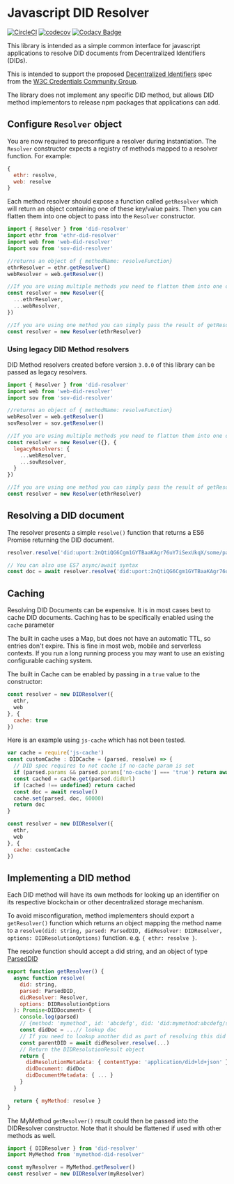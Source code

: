 # Javascript DID Resolver
[![CircleCI](https://circleci.com/gh/decentralized-identity/did-resolver.svg?style=svg)](https://circleci.com/gh/decentralized-identity/did-resolver)
[![codecov](https://codecov.io/gh/decentralized-identity/did-resolver/branch/master/graph/badge.svg)](https://codecov.io/gh/decentralized-identity/did-resolver)
[![Codacy Badge](https://api.codacy.com/project/badge/Grade/6dc5e3f01b1148698b0378d771341253)](https://www.codacy.com/manual/uport-project/did-resolver?utm_source=github.com&amp;utm_medium=referral&amp;utm_content=uport-project/did-resolver&amp;utm_campaign=Badge_Grade)


This library is intended as a simple common interface for javascript applications to resolve DID documents from Decentralized Identifiers (DIDs).

This is intended to support the proposed [Decentralized Identifiers](https://w3c-ccg.github.io/did-spec/) spec from the [W3C Credentials Community Group](https://w3c-ccg.github.io).

The library does not implement any specific DID method, but allows DID method implementors to release npm packages that applications can add.

## Configure `Resolver` object

You are now required to preconfigure a resolver during instantiation. The `Resolver` constructor expects a registry of methods mapped to a resolver function. For example: 
```js
{
  ethr: resolve,
  web: resolve
}
```

Each method resolver should expose a function called `getResolver` which will return an object containing one of these key/value pairs. Then you can flatten them into one object to pass into the `Resolver` constructor. 
```js
import { Resolver } from 'did-resolver'
import ethr from 'ethr-did-resolver'
import web from 'web-did-resolver'
import sov from 'sov-did-resolver'

//returns an object of { methodName: resolveFunction}
ethrResolver = ethr.getResolver()
webResolver = web.getResolver()

//If you are using multiple methods you need to flatten them into one object
const resolver = new Resolver({
  ...ethrResolver,
  ...webResolver,
})

//If you are using one method you can simply pass the result of getResolver( into the constructor
const resolver = new Resolver(ethrResolver)
```

### Using legacy DID Method resolvers
DID Method resolvers created before version `3.0.0` of this library can be passed as legacy resolvers.
```js
import { Resolver } from 'did-resolver'
import web from 'web-did-resolver'
import sov from 'sov-did-resolver'

//returns an object of { methodName: resolveFunction}
webResolver = web.getResolver()
sovResolver = sov.getResolver()

//If you are using multiple methods you need to flatten them into one object
const resolver = new Resolver({}, {
  legacyResolvers: {
    ...webResolver,
    ...sovResolver,
  }
})

//If you are using one method you can simply pass the result of getResolver( into the constructor
const resolver = new Resolver(ethrResolver)
```

## Resolving a DID document

The resolver presents a simple `resolve()` function that returns a ES6 Promise returning the DID document.

```js
resolver.resolve('did:uport:2nQtiQG6Cgm1GYTBaaKAgr76uY7iSexUkqX/some/path#fragment=123').then(doc => console.log)

// You can also use ES7 async/await syntax
const doc = await resolver.resolve('did:uport:2nQtiQG6Cgm1GYTBaaKAgr76uY7iSexUkqX/some/path#fragment=123')
```

## Caching

Resolving DID Documents can be expensive. It is in most cases best to cache DID documents. Caching has to be specifically enabled using the `cache` parameter

The built in cache uses a Map, but does not have an automatic TTL, so entries don't expire. This is fine in most web, mobile and serverless contexts. If you run a long running process you may want to use an existing configurable caching system.

The built in Cache can be enabled by passing in a `true` value to the constructor:

```js
const resolver = new DIDResolver({
  ethr,
  web
}, {
  cache: true
})
```

Here is an example using `js-cache` which has not been tested.


```js
var cache = require('js-cache')
const customCache : DIDCache = (parsed, resolve) => {
  // DID spec requires to not cache if no-cache param is set
  if (parsed.params && parsed.params['no-cache'] === 'true') return await resolve()
  const cached = cache.get(parsed.didUrl)
  if (cached !== undefined) return cached
  const doc = await resolve()
  cache.set(parsed, doc, 60000)
  return doc
}

const resolver = new DIDResolver({
  ethr,
  web
}, {
  cache: customCache
})
```

## Implementing a DID method

Each DID method will have its own methods for looking up an identifier on its respective blockchain or other decentralized storage mechanism.

To avoid misconfiguration, method implementers should export a `getResolver()` function which returns an object mapping the method name to a `resolve(did: string, parsed: ParsedDID, didResolver: DIDResolver, options: DIDResolutionOptions)` function. e.g. `{ ethr: resolve }`.

The resolve function should accept a did string, and an object of type [ParsedDID](https://github.com/decentralized-identity/did-resolver/blob/develop/src/resolver.ts#L51)

```js
export function getResolver() {
  async function resolve(
    did: string,
    parsed: ParsedDID,
    didResolver: Resolver,
    options: DIDResolutionOptions
  ): Promise<DIDDocument> {
    console.log(parsed)
    // {method: 'mymethod', id: 'abcdefg', did: 'did:mymethod:abcdefg/some/path#fragment=123', path: '/some/path', fragment: 'fragment=123'}
    const didDoc = ...// lookup doc
    // If you need to lookup another did as part of resolving this did document, the primary DIDResolver object is passed in as well
    const parentDID = await didResolver.resolve(...)
    // Return the DIDResolutionResult object
    return {
      didResolutionMetadata: { contentType: 'application/did+ld+json' },
      didDocument: didDoc
      didDocumentMetadata: { ... }
    }
  }

  return { myMethod: resolve }
}
```

The MyMethod `getResolver()` result could then be passed into the DIDResolver constructor. Note that it should be flattened if used with other methods as well. 

```js
import { DIDResolver } from 'did-resolver'
import MyMethod from 'mymethod-did-resolver'

const myResolver = MyMethod.getResolver()
const resolver = new DIDResolver(myResolver)
```

